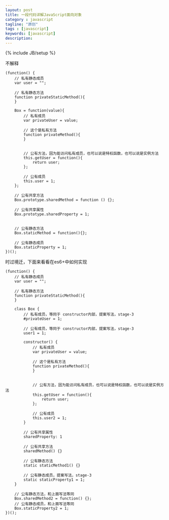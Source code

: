 ```yaml
---
layout: post
title: 一段代码详解JavaScript面向对象
category : javascript
tagline: "原创"
tags : [javascript]
keywords: [javascript]
description: 
---
```

{% include JB/setup %}

不解释

	(function() {
		// 私有静态成员
		var user = "";
		
		// 私有静态方法
		function privateStaticMethod(){
		}

		Box = function(value){
			// 私有成员
			var privateUser = value; 
			
			// 这个是私有方法
			function privateMethod(){
			}

			
			// 公有方法，因为能访问私有成员，也可以说是特权函数，也可以说是实例方法
			this.getUser = function(){
				return user;
			};		
			
			// 公有成员
			this.user = 1;
		};
		
		// 公有共享方法
		Box.prototype.sharedMethod = function () {};
		
		// 公有共享属性
		Box.prototype.sharedProperty = 1;

		
		// 公有静态方法 
		Box.staticMethod = function(){};
		
		// 公有静态成员
		Box.staticProperty = 1; 
	})();

时过境迁，下面来看看在es6+中如何实现
	
	(function() {
		// 私有静态成员
		var user = "";
		
		// 私有静态方法
		function privateStaticMethod(){
		}

		class Box {
			// 私有成员，等同于 constructor内部，提案写法，stage-3
			#privateUser = 1;

			// 公有成员，等同于 constructor内部，提案写法，stage-3
			user1 = 1;

			constructor() {
				// 私有成员
				var privateUser = value;

				// 这个是私有方法
				function privateMethod(){
				}


				// 公有方法，因为能访问私有成员，也可以说是特权函数，也可以说是实例方法
				this.getUser = function(){
					return user;
				};

				// 公有成员
				this.user2 = 1;
			}

			// 公有共享属性
			sharedProperty: 1

			// 公有共享方法
			sharedMethod() {}
			
			// 公有静态方法
			static staticMethod1() {}
			
			// 公有静态成员，提案写法，stage-3
			static staticProperty1 = 1;
		}
		
		// 公有静态方法，和上面写法等同
		Box.sharedMethod2 = function() {};
		// 公有静态成员，和上面写法等同
		Box.staticProperty2 = 1;
	})();
